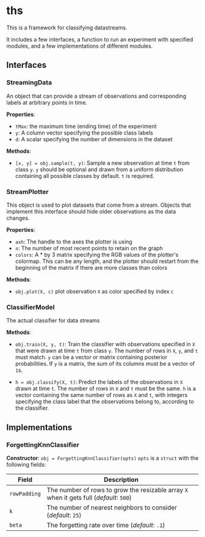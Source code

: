 # ths

This is a framework for classifying datastreams.

It includes a few interfaces, a function to run an experiment with
specified modules, and a few implementations of different modules.

## Interfaces
### StreamingData
An object that can provide a stream of observations and corresponding
labels at arbitrary points in time.

__Properties__:
- `tMax`: the maximum time (ending time) of the experiment
- `y`: A column vector specifying the possible class labels
- `d`: A scalar specifying the number of dimensions in the dataset

__Methods__:
- `[x, y] = obj.sample(t, y)`: Sample a new observation at time `t`
from class `y`. `y` should be optional and drawn from a uniform
distribution containing all possible classes by default. `t` is
required.

### StreamPlotter
This object is used to plot datasets that come from a stream. Objects
that implement this interface should hide older observations as the
data changes.

__Properties__:
- `axh`: The handle to the axes the plotter is using
- `n`: The number of most recent points to retain on the graph
- `colors`: A * by 3 matrix specifying the RGB values of the plotter's
colormap. This can be any length, and the plotter should restart
from the beginning of the matrix if there are more classes than colors

__Methods__:
- `obj.plot(X, c)` plot observation `X` as color specified by index `c`

### ClassifierModel
The actual classifier for data streams

__Methods__:
- `obj.train(X, y, t)`: Train the classifier with observations specified
in `X` that were drawn at time `t` from class `y`. The number of rows in
`X`, `y`, and `t` must match. `y` can be a vector or matrix containing
posterior probabilities. If `y` is a matrix, the sum of its columns must
be a vector of `1`s.

- `h = obj.classify(X, t)`: Predict the labels of the observations in `X`
drawn at time `t`. The number of rows in `X` and `t` must be the same. `h`
is a vector containing the same number of rows as `X` and `t`, with integers
specifying the class label that the observations belong to, according to the
classifier.

## Implementations

### ForgettingKnnClassifier
__Constructor__: `obj = ForgettingKnnClassifier(opts)`
`opts` is a `struct` with the following fields:

Field        | Description 
-------------|------------------------------------------------------------------------------------
`rowPadding` | The number of rows to grow the resizable array `X` when it gets full (_default_: `500`) 
`k`          | The number of nearest neighbors to consider (_default_: `25`) 
`beta`       | The forgetting rate over time (_default_: `.1`) 
